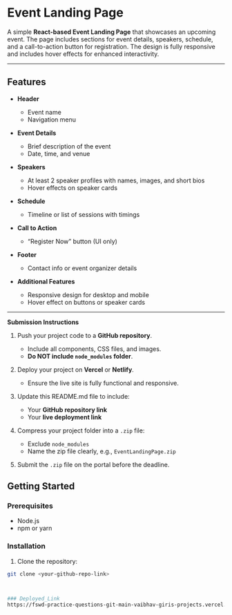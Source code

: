 # Event Landing Page

A simple **React-based Event Landing Page** that showcases an upcoming event. The page includes sections for event details, speakers, schedule, and a call-to-action button for registration. The design is fully responsive and includes hover effects for enhanced interactivity.

---

## Features

- **Header**
  - Event name
  - Navigation menu

- **Event Details**
  - Brief description of the event
  - Date, time, and venue

- **Speakers**
  - At least 2 speaker profiles with names, images, and short bios
  - Hover effects on speaker cards

- **Schedule**
  - Timeline or list of sessions with timings

- **Call to Action**
  - “Register Now” button (UI only)

- **Footer**
  - Contact info or event organizer details

- **Additional Features**
  - Responsive design for desktop and mobile
  - Hover effect on buttons or speaker cards

---
**Submission Instructions**

1. Push your project code to a **GitHub repository**.
   - Include all components, CSS files, and images.
   - **Do NOT include `node_modules` folder**.

2. Deploy your project on **Vercel** or **Netlify**.
   - Ensure the live site is fully functional and responsive.

3. Update this README.md file to include:
   - Your **GitHub repository link**
   - Your **live deployment link**

4. Compress your project folder into a `.zip` file:
   - Exclude `node_modules`
   - Name the zip file clearly, e.g., `EventLandingPage.zip`

5. Submit the `.zip` file on the portal before the deadline.



## Getting Started

### Prerequisites
- Node.js
- npm or yarn

### Installation
1. Clone the repository:
```bash
git clone <your-github-repo-link>



### Deployed_Link
https://fswd-practice-questions-git-main-vaibhav-giris-projects.vercel.app/
